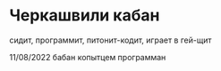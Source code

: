# Черкашвили кабан

сидит, программит, питонит-кодит, играет в гей-щит

11/08/2022
бабан копытцем программан

